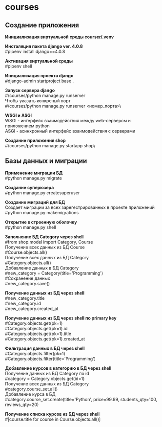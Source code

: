 # courses
## Создание приложения

**Инициализация виртуальной среды courser/\.venv**

**Инсталяция пакета django ver. 4.0.8**\
#pipenv install django==4.0.8

**Активация виртуальной среды**\
#pipenv shell

**Инициализация проекта django**\
#django-admin startproject base .

**Запуск сервера django**\
#/courses/python manage.py runserver\
Чтобы указать конкреный порт\
#/courses/python manage.py runserver <номер_порта>\

**WSGI и ASGI**\
WSGI - интерфейс взаимодействия между web-сервером и приложением python\
ASGI - асинхронный интерфейс взаимодействия с серверами

**Создание приложения shop**\
#/courses/python manage.py startapp shop\

## Базы данных и миграции

**Применение миграции БД**\
#python manage.py migrate

**Создание суперюзера**\
#python manage.py createsuperuser

**Создание миграций для БД**\
Создает миграции за всех зарегестрированных в проекте приложений\
#python manage.py makemigrations

**Открытие в строенную оболочку**\
#python manage.py shell

**Заполнение БД Category через shell**\
#from shop.model import Category, Course\
Получение всех данных из БД Course\
#Course.objects.all()\
Получение всех данных из БД Category\
#Category.objects.all()\
Добавление данных в БД Category\
#new_category = Category(title='Programming')\
#Сохранение данных\
#new_category.save()

**Получение данных из БД через shell**\
#new_category.title\
#new_category.id\
#new_category.created_at

**Получение данных из БД через shell по primary key**\
#Category.objects.get(pk=1)\
#Category.objects.get(pk=1).id\
#Category.objects.get(pk=1).title\
#Category.objects.get(pk=1).created_at

**Фильтрация данных в БД через shell**\
#Category.objects.filter(pk=1)\
#Category.objects.filter(title='Programming')

**Добавление курсов в категорию в БД через shell**\
Получение данных из БД Category по id\
#category = Category.objects.get(id=1)\
Получение всех данных из БД Category\
#category.course_set.all()\
Добавление курса в БД\
#category.course_set.create(title='Python', price=99.99, students_qty=100, reviews_qty=20)

**Получение списка курсов из БД через shell**\
#[course.title for course in Course.objects.all()]
